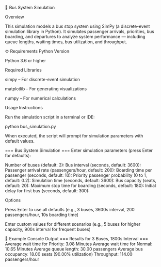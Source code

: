🚌 Bus System Simulation

Overview

This simulation models a bus stop system using SimPy (a discrete-event simulation library in Python).
It simulates passenger arrivals, priorities, bus boarding, and departures to analyze system performance — including queue lengths, waiting times, bus utilization, and throughput.

⚙️ Requirements
Python Version

Python 3.6 or higher

Required Libraries

simpy – For discrete-event simulation

matplotlib – For generating visualizations

numpy – For numerical calculations

Usage Instructions

Run the simulation script in a terminal or IDE:

python bus_simulation.py


When executed, the script will prompt for simulation parameters with default values.

=== Bus System Simulation ===
Enter simulation parameters (press Enter for defaults):

Number of buses (default: 3):
Bus interval (seconds, default: 3600):
Passenger arrival rate (passengers/hour, default: 200):
Boarding time per passenger (seconds, default: 10):
Priority passenger probability (0 to 1, default: 0.2):
Simulation time (seconds, default: 3600):
Bus capacity (seats, default: 20):
Maximum stop time for boarding (seconds, default: 180):
Initial delay for first bus (seconds, default: 300):

Options

Press Enter to use all defaults
(e.g., 3 buses, 3600s interval, 200 passengers/hour, 10s boarding time)

Enter custom values for different scenarios
(e.g., 5 buses for higher capacity, 900s interval for frequent buses)

🧾 Example Console Output
=== Results for 3 Buses, 1800s Interval ===
Average wait time for Priority: 3.08 Minutes
Average wait time for Normal: 10.65 Minutes
Average queue length: 30.00 passengers
Average bus occupancy: 18.00 seats (90.00% utilization)
Throughput: 114.00 passengers/hour